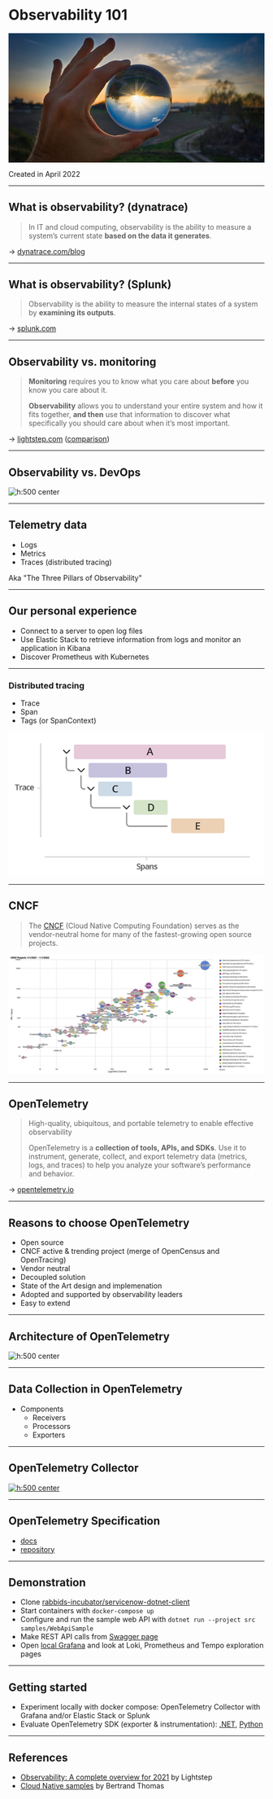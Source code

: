 <!--
paginate: false
-->

<style>
img[alt~="center"] {
  display: block;
  margin: 0 auto;
}
</style>

<!-- _class: lead -->

# Observability 101

[![h:400 center](./img/instana-observability-landscape.jpg)](https://www.instana.com/blog/observability-vs-monitoring/)

Created in April 2022

---

## What is observability? (dynatrace)

> In IT and cloud computing, observability is the ability to measure a system’s current state **based on the data it generates**.

→ [dynatrace.com/blog](https://www.dynatrace.com/news/blog/what-is-observability-2/)

---

## What is observability? (Splunk)

> Observability is the ability to measure the internal states of a system by **examining its outputs**.

→ [splunk.com](https://www.splunk.com/en_us/data-insider/what-is-observability.html)

---

## Observability vs. monitoring

> **Monitoring** requires you to know what you care about **before** you know you care about it.
>  
> **Observability** allows you to understand your entire system and how it fits together, **and then** use that information to discover what specifically you should care about when it’s most important.

→ [lightstep.com](https://lightstep.com/observability-101) ([comparison](https://images.ctfassets.net/d3bkzhxwv8fv/5WRzv3j3RumcMvLoX9NFlg/f76c13af987efe6374604ea5d94ceecd/Observability_v_Monitoring_A.png))

---

## Observability vs. DevOps

![h:500 center](https://www.instana.com/media/ci-cd-loop-1024x456.png)

---

## Telemetry data

* Logs
* Metrics
* Traces (distributed tracing)

Aka "The Three Pillars of Observability"

---

## Our personal experience

* Connect to a server to open log files
* Use Elastic Stack to retrieve information from logs and monitor an application in Kibana
* Discover Prometheus with Kubernetes

---

### Distributed tracing

* Trace
* Span
* Tags (or SpanContext)

![center](./img/traces-spans.png)

---

## CNCF

> The [CNCF](https://www.cncf.io/) (Cloud Native Computing Foundation) serves as the vendor-neutral home for many of the fastest-growing open source projects.

![CNCF projects 2021 activity diagram](./img/CNCF%20projects%202021%20activity.png)

---

## OpenTelemetry

> High-quality, ubiquitous, and portable telemetry to enable effective observability
>  
> OpenTelemetry is a **collection of tools, APIs, and SDKs**. Use it to instrument, generate, collect, and export telemetry data (metrics, logs, and traces) to help you analyze your software’s performance and behavior.

→ [opentelemetry.io](https://opentelemetry.io/)

---

## Reasons to choose OpenTelemetry

* Open source
* CNCF active & trending project (merge of OpenCensus and OpenTracing)
* Vendor neutral
* Decoupled solution
* State of the Art design and implemenation
* Adopted and supported by observability leaders
* Easy to extend

---

## Architecture of OpenTelemetry

![h:500 center](https://raw.github.com/open-telemetry/opentelemetry.io/main/iconography/Reference_Architecture.svg)

---

## Data Collection in OpenTelemetry

* Components
  * Receivers
  * Processors
  * Exporters

---

## OpenTelemetry Collector

[![h:500 center](https://raw.github.com/open-telemetry/opentelemetry.io/main/iconography/Otel_Collector.svg)](https://opentelemetry.io/docs/collector/)

---

## OpenTelemetry Specification

* [docs](https://opentelemetry.io/docs/reference/specification/)
* [repository](https://github.com/open-telemetry/opentelemetry-specification)

---

## Demonstration

* Clone [rabbids-incubator/servicenow-dotnet-client](https://github.com/rabbids-incubator/servicenow-dotnet-client)
* Start containers with `docker-compose up`
* Configure and run the sample web API with `dotnet run --project src samples/WebApiSample`
* Make REST API calls from [Swagger page](https://localhost:7079/swagger/index.html)
* Open [local Grafana](http://localhost:3000/) and look at Loki, Prometheus and Tempo exploration pages

---

## Getting started

* Experiment locally with docker compose: OpenTelemetry Collector with Grafana and/or Elastic Stack or Splunk
* Evaluate OpenTelemetry SDK (exporter & instrumentation): [.NET](https://github.com/open-telemetry/opentelemetry-dotnet),
[Python](https://opentelemetry-python.readthedocs.io/en/stable/)

---

## References

* [Observability: A complete overview for 2021](https://lightstep.com/observability-101) by Lightstep
* [Cloud Native samples](https://github.com/devpro/cloud-native-samples) by Bertrand Thomas
